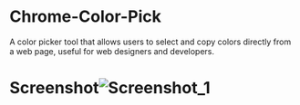 # Chrome-Color-Pick
A color picker tool that allows users to select and copy colors directly from a web page, useful for web designers and developers.
# Screenshot![Screenshot_1](https://github.com/Bxugur/Chrome-Color-Pick/assets/103511917/876e65f4-0ca3-42c9-9976-242843df422e)
